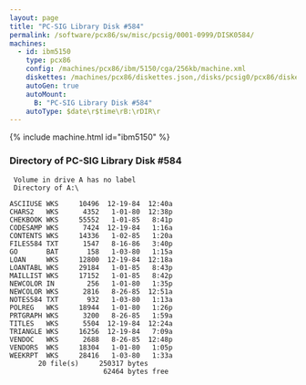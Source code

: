 ```yaml
---
layout: page
title: "PC-SIG Library Disk #584"
permalink: /software/pcx86/sw/misc/pcsig/0001-0999/DISK0584/
machines:
  - id: ibm5150
    type: pcx86
    config: /machines/pcx86/ibm/5150/cga/256kb/machine.xml
    diskettes: /machines/pcx86/diskettes.json,/disks/pcsig0/pcx86/diskettes.json
    autoGen: true
    autoMount:
      B: "PC-SIG Library Disk #584"
    autoType: $date\r$time\rB:\rDIR\r
---
```


{% include machine.html id="ibm5150" %}

### Directory of PC-SIG Library Disk #584

     Volume in drive A has no label
     Directory of A:\

    ASCIIUSE WKS     10496  12-19-84  12:40a
    CHARS2   WKS      4352   1-01-80  12:38p
    CHEKBOOK WKS     55552   1-01-85   8:41p
    CODESAMP WKS      7424  12-19-84   1:16a
    CONTENTS WKS     14336   1-02-85   1:20a
    FILES584 TXT      1547   8-16-86   3:40p
    GO       BAT       158   1-03-80   1:15a
    LOAN     WKS     12800  12-19-84  12:18a
    LOANTABL WKS     29184   1-01-85   8:43p
    MAILLIST WKS     17152   1-01-85   8:42p
    NEWCOLOR IN        256   1-01-80   1:35p
    NEWCOLOR WKS      2816   8-26-85  12:51a
    NOTES584 TXT       932   1-03-80   1:13a
    POLREG   WKS     18944   1-01-80   1:26p
    PRTGRAPH WKS      3200   8-26-85   1:59a
    TITLES   WKS      5504  12-19-84  12:24a
    TRIANGLE WKS     16256  12-19-84   7:09a
    VENDOC   WKS      2688   8-26-85  12:48p
    VENDORS  WKS     18304   1-01-80   1:05p
    WEEKRPT  WKS     28416   1-03-80   1:33a
           20 file(s)     250317 bytes
                           62464 bytes free
